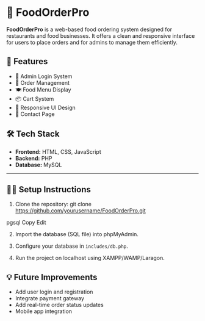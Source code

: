 # 🍔 FoodOrderPro

**FoodOrderPro** is a web-based food ordering system designed for restaurants and food businesses. It offers a clean and responsive interface for users to place orders and for admins to manage them efficiently.

## 🚀 Features

- 🔐 Admin Login System
- 🛒 Order Management
- 🍽️ Food Menu Display
- 📦 Cart System
- 📱 Responsive UI Design
- 💬 Contact Page

## 🛠️ Tech Stack

- **Frontend:** HTML, CSS, JavaScript
- **Backend:** PHP
- **Database:** MySQL

------------------------------------------------------------------------------------------------------------------
## 🧑‍💻 Setup Instructions

1. Clone the repository:
git clone https://github.com/yourusername/FoodOrderPro.git

pgsql
Copy
Edit

2. Import the database (SQL file) into phpMyAdmin.

3. Configure your database in `includes/db.php`.

4. Run the project on localhost using XAMPP/WAMP/Laragon.

## 💡 Future Improvements

- Add user login and registration
- Integrate payment gateway
- Add real-time order status updates
- Mobile app integration

